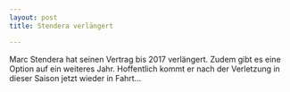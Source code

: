 ```yaml
---
layout: post
title: Stendera verlängert

---
```


Marc Stendera hat seinen Vertrag bis 2017 verlängert. Zudem gibt es eine Option auf ein weiteres Jahr. Hoffentlich kommt er nach der Verletzung in dieser Saison jetzt wieder in Fahrt...


